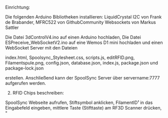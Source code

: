 Einrichtung:

Die folgenden Arduino Bibliotheken installieren:
    LiquidCrystal I2C von Frank de Brabander,
    MFRC522 von GithubCommunity
    Websockets von Markus Sattler

Die Datei 3dControlV4.ino auf einen Arduino hochladen,
Die Datei ESPreceive_WebSocketV2.ino auf eine Wemos D1 mini hochladen 
und einen WebSocket Server mit den Dateien 

index.html, 
Spoolsync_Stylesheet.css,
scripts.js,
editRFID.png,
Filamentspule.png,
config.json,
database.json,
index.js,
package.json
und package-lock.json

erstellen. Anschließend kann der SpoolSync Server über servername:7777 aufgerufen werden.

2. RFID Chips beschreiben:

SpoolSync Webseite aufrufen, Stiftsymbol anklicken, 
FilamentID¹ in das Eingabefeld eingeben, 
mittlere Taste (Stifttaste) am RF3D Scanner drücken, 
"
